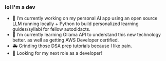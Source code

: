 ### lol I'm a dev


- 🔭 I’m currently working on my personal AI app using an open source LLM running locally + Python to build personalized learning guides/syllabi for fellow autodidacts.
- 🌱 I’m currently learning Ollama API to understand this new technology better. as well as getting AWS Developer certified.
- 🚑 Grinding those DSA prep tutorials because I like pain.
- 💼 Looking for my next role as a developer!

<!--
- 👯 I’m looking to collaborate on ...
- 🤔 I’m looking for help with ...
- 💬 Ask me about ...
- 📫 How to reach me: ...
- 😄 Pronouns: ...
- ⚡ Fun fact: ...
-->

<!--!# **Welcome to My GitHub Profile**

[GitHub Stats](https://github-readme-stats.vercel.app/api?username=alitahir6001&show_icons=true)
[![License](https://img.shields.io/badge/License-MIT-yellow.svg)](https://lbesson.mit-license.org/)

## **About Me**

Hi there! I'm Ali Tahir, a dedicated and results-oriented Software Engineering Specialist with over 3 years of experience in developing secure, scalable authentication systems, currently thriving on General Electric Company's (GE) Single Sign-on (SSO) Team. 

## **Professional Experience**

### **Software Engineering Specialist - SSO Team | General Electric Company | June 2021 – Present**

I've been instrumental in maintaining and modernizing mission-critical SSO APIs serving over 80,000 employees across GE Corporate, GE Vernova, and GE Aerospace. 

* **Architected and delivered 14 SSO APIs** within an 11-month timeline while simultaneously managing legacy system migration (identity provider, database, codebase) for 15+ year old Java systems.
* Ensured **99% uptime** since production deployment, seamlessly handling high-volume usage during GE's corporate restructuring.
* Acted as the sole developer for an extended period (10 months), managing critical authentication services without any service interruption amidst GE/Accenture transition.
* Implemented **mutual authentication (mTLS)** architecture using OpenSSL, Terraform, and Envoy, fortifying internal API traffic security with annual manual certificate rotation.
* Modernized CI/CD infrastructure by migrating from Jenkins to TeamCity, creating efficient deployment pipelines for all three business units through custom build scripts and templates.

## **Education & Certifications**

- **AWS Cloud Practitioner (2023)**
- **SAFe® Scrum Master (2023)**
- **Coding Dojo Red Belt (2021)**
- **Full-Stack Development Bootcamp, Coding Dojo (2021)**
- **Experimental Research Psychology, University of Texas at San Antonio (2018)**

## **Contact Information**

- [Your Email](mailto:your.email@example.com)
- [LinkedIn Profile](https://www.linkedin.com/in/ali-t-06748432/)
- [GitHub Profile](https://github.com/alitahir6001)

## **Interests**

- Continuous exploration in AI/ML technologies and their applications in software development 
- Engaging with Agile methodologies and Scrum frameworks
- Staying updated on the latest DevOps trends and practices

Thank you for visiting my GitHub profile! Feel free to connect if you have any questions or are interested in collaborating.
